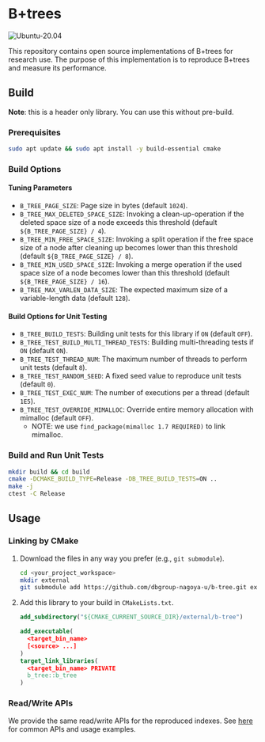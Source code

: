 # B+trees

![Ubuntu-20.04](https://github.com/dbgroup-nagoya-u/b-tree/workflows/Ubuntu-20.04/badge.svg?branch=main)

This repository contains open source implementations of B+trees for research use. The purpose of this implementation is to reproduce B+trees and measure its performance.

## Build

**Note**: this is a header only library. You can use this without pre-build.

### Prerequisites

```bash
sudo apt update && sudo apt install -y build-essential cmake
```

### Build Options

#### Tuning Parameters

- `B_TREE_PAGE_SIZE`: Page size in bytes (default `1024`).
- `B_TREE_MAX_DELETED_SPACE_SIZE`: Invoking a clean-up-operation if the deleted space size of a node exceeds this threshold (default `${B_TREE_PAGE_SIZE} / 4`).
- `B_TREE_MIN_FREE_SPACE_SIZE`: Invoking a split operation if the free space size of a node after cleaning up becomes lower than this threshold (default `${B_TREE_PAGE_SIZE} / 8`).
- `B_TREE_MIN_USED_SPACE_SIZE`: Invoking a merge operation if the used space size of a node becomes lower than this threshold (default `${B_TREE_PAGE_SIZE} / 16`).
- `B_TREE_MAX_VARLEN_DATA_SIZE`: The expected maximum size of a variable-length data (default `128`).

#### Build Options for Unit Testing

- `B_TREE_BUILD_TESTS`: Building unit tests for this library if `ON` (default `OFF`).
- `B_TREE_TEST_BUILD_MULTI_THREAD_TESTS`: Building multi-threading tests if `ON` (default `ON`).
- `B_TREE_TEST_THREAD_NUM`: The maximum number of threads to perform unit tests (default `8`).
- `B_TREE_TEST_RANDOM_SEED`: A fixed seed value to reproduce unit tests (default `0`).
- `B_TREE_TEST_EXEC_NUM`: The number of executions per a thread (default `1E5`).
- `B_TREE_TEST_OVERRIDE_MIMALLOC`: Override entire memory allocation with mimalloc (default `OFF`).
    - NOTE: we use `find_package(mimalloc 1.7 REQUIRED)` to link mimalloc.

### Build and Run Unit Tests

```bash
mkdir build && cd build
cmake -DCMAKE_BUILD_TYPE=Release -DB_TREE_BUILD_TESTS=ON ..
make -j
ctest -C Release
```

## Usage

### Linking by CMake

1. Download the files in any way you prefer (e.g., `git submodule`).

    ```bash
    cd <your_project_workspace>
    mkdir external
    git submodule add https://github.com/dbgroup-nagoya-u/b-tree.git external/b-tree
    ```

1. Add this library to your build in `CMakeLists.txt`.

    ```cmake
    add_subdirectory("${CMAKE_CURRENT_SOURCE_DIR}/external/b-tree")

    add_executable(
      <target_bin_name>
      [<source> ...]
    )
    target_link_libraries(
      <target_bin_name> PRIVATE
      b_tree::b_tree
    )
    ```

### Read/Write APIs

We provide the same read/write APIs for the reproduced indexes. See [here](https://github.com/dbgroup-nagoya-u/index-benchmark/wiki/Common-APIs-for-Index-Implementations) for common APIs and usage examples.

